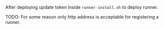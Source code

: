 After deploying update token inside `runner-install.sh` to deploy runner.

TODO:
For some reason only http address is acceptable for registering a runner.